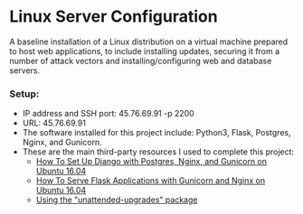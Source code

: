 # Linux Server Configuration
A baseline installation of a Linux distribution on a virtual machine prepared to host web applications, to include installing updates, securing it from a number of attack vectors and installing/configuring web and database servers.



### Setup:
  - IP address and SSH port: 45.76.69.91 -p 2200
  - URL: 45.76.69.91
  - The software installed for this project include: Python3, Flask, Postgres, Nginx, and Gunicorn.
  - These are the main third-party resources I used to complete this project:
    - [How To Set Up Django with Postgres, Nginx, and Gunicorn on Ubuntu 16.04](https://www.digitalocean.com/community/tutorials/how-to-set-up-django-with-postgres-nginx-and-gunicorn-on-ubuntu-16-04)
    - [How To Serve Flask Applications with Gunicorn and Nginx on Ubuntu 16.04](https://www.digitalocean.com/community/tutorials/how-to-serve-flask-applications-with-gunicorn-and-nginx-on-ubuntu-16-04)
    - [Using the "unattended-upgrades" package](https://help.ubuntu.com/community/AutomaticSecurityUpdates)

